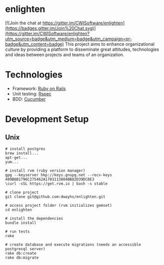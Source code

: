 # enlighten

[![Join the chat at https://gitter.im/CWISoftware/enlighten](https://badges.gitter.im/Join%20Chat.svg)](https://gitter.im/CWISoftware/enlighten?utm_source=badge&utm_medium=badge&utm_campaign=pr-badge&utm_content=badge)
This project aims to enhance organizational culture by providing a platform to disseminate great attitudes, technologies and ideas between projects and teams of an organization.

# Technologies
* Framework: [Ruby on Rails](http://guides.rubyonrails.org/)
* Unit testing: [Rspec](http://rspec.info/)
* BDD: [Cucumber](https://cucumber.io/)

# Development Setup
## Unix
```
# install postgres
brew install...
apt-get...
yum...

# install rvm (ruby version manager)
gpg --keyserver hkp://keys.gnupg.net --recv-keys 409B6B1796C275462A1703113804BB82D39DC0E3
\curl -sSL https://get.rvm.io | bash -s stable

# clone project
git clone git@github.com:dwayhs/enlighten.git

# access project folder (rvm initializes gemset)
cd enlighten

# install the dependencies
bundle install

# run tests
rake

# create database and execute migrations (needs an accessible postgresql server)
rake db:create
rake db:migrate
```
